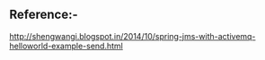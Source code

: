 
Reference:-
---------
http://shengwangi.blogspot.in/2014/10/spring-jms-with-activemq-helloworld-example-send.html